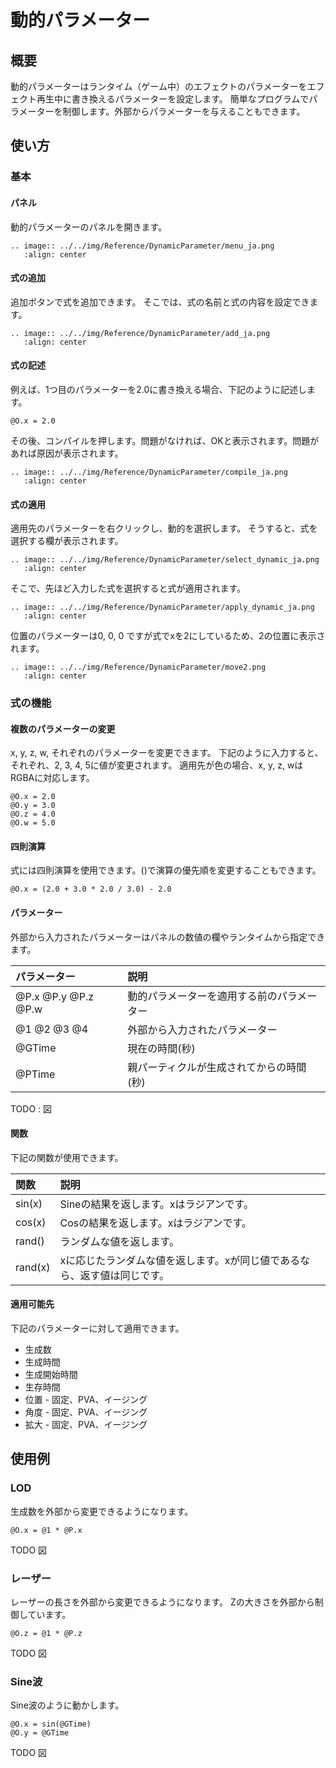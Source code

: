﻿# 動的パラメーター

## 概要

動的パラメーターはランタイム（ゲーム中）のエフェクトのパラメーターをエフェクト再生中に書き換えるパラメーターを設定します。
簡単なプログラムでパラメーターを制御します。外部からパラメーターを与えることもできます。

## 使い方

### 基本

#### パネル

動的パラメーターのパネルを開きます。

```eval_rst
.. image:: ../../img/Reference/DynamicParameter/menu_ja.png
   :align: center
```

#### 式の追加

追加ボタンで式を追加できます。
そこでは、式の名前と式の内容を設定できます。

```eval_rst
.. image:: ../../img/Reference/DynamicParameter/add_ja.png
   :align: center
```

#### 式の記述

例えば、1つ目のパラメーターを2.0に書き換える場合、下記のように記述します。

```
@O.x = 2.0
```

その後、コンパイルを押します。問題がなければ、OKと表示されます。問題があれば原因が表示されます。

```eval_rst
.. image:: ../../img/Reference/DynamicParameter/compile_ja.png
   :align: center
```

#### 式の適用

適用先のパラメーターを右クリックし、動的を選択します。
そうすると、式を選択する欄が表示されます。 

```eval_rst
.. image:: ../../img/Reference/DynamicParameter/select_dynamic_ja.png
   :align: center
```

そこで、先ほど入力した式を選択すると式が適用されます。

```eval_rst
.. image:: ../../img/Reference/DynamicParameter/apply_dynamic_ja.png
   :align: center
```

位置のパラメーターは0, 0, 0 ですが式でxを2にしているため、2の位置に表示されます。

```eval_rst
.. image:: ../../img/Reference/DynamicParameter/move2.png
   :align: center
```

### 式の機能

#### 複数のパラメーターの変更

x, y, z, w, それぞれのパラメーターを変更できます。
下記のように入力すると、それぞれ、2, 3, 4, 5に値が変更されます。
適用先が色の場合、x, y, z, wはRGBAに対応します。

```
@O.x = 2.0
@O.y = 3.0
@O.z = 4.0
@O.w = 5.0
```

#### 四則演算

式には四則演算を使用できます。()で演算の優先順を変更することもできます。

```
@O.x = (2.0 + 3.0 * 2.0 / 3.0) - 2.0
```

#### パラメーター

外部から入力されたパラメーターはパネルの数値の欄やランタイムから指定できます。

|パラメーター|説明|
|:----|:----|
|@P.x @P.y @P.z @P.w|動的パラメーターを適用する前のパラメーター|
|@1 @2 @3 @4|外部から入力されたパラメーター|
|@GTime|現在の時間(秒)|
|@PTime|親パーティクルが生成されてからの時間(秒)|

TODO : 図

#### 関数

下記の関数が使用できます。

|関数|説明|
|:----|:----|
|sin(x)|Sineの結果を返します。xはラジアンです。|
|cos(x)|Cosの結果を返します。xはラジアンです。|
|rand()|ランダムな値を返します。|
|rand(x)|xに応じたランダムな値を返します。xが同じ値であるなら、返す値は同じです。|

#### 適用可能先

下記のパラメーターに対して適用できます。

- 生成数
- 生成時間
- 生成開始時間
- 生存時間
- 位置 - 固定、PVA、イージング
- 角度 - 固定、PVA、イージング
- 拡大 - 固定、PVA、イージング

## 使用例

### LOD

生成数を外部から変更できるようになります。

```
@O.x = @1 * @P.x
```

TODO 図

### レーザー

レーザーの長さを外部から変更できるようになります。
Zの大きさを外部から制御しています。

```
@O.z = @1 * @P.z
```

TODO 図

### Sine波

Sine波のように動かします。

```
@O.x = sin(@GTime)
@O.y = @GTime
```

TODO 図

